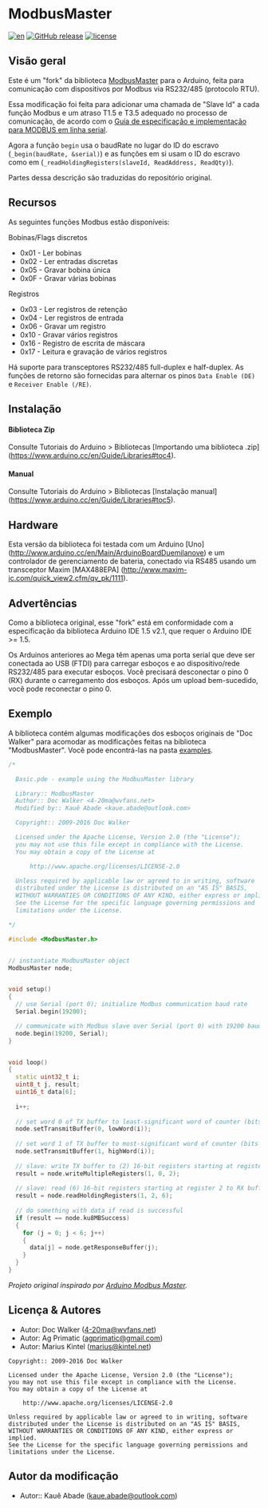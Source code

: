 # ModbusMaster
[![en](https://img.shields.io/badge/lang-en-red.svg)][en]
[![GitHub release](https://img.shields.io/github/release/KaueAbade/ModbusMaster.svg?maxAge=3600)][GitHub release]
[![license](https://img.shields.io/github/license/KaueAbade/ModbusMaster.svg?maxAge=3600)][license]

[en]:  https://github.com/KaueAbade/ModbusMaster/blob/master/README.en.md
[GitHub release]:   https://github.com/KaueAbade/ModbusMaster
[license]:          LICENSE


## Visão geral
Este é um "fork" da biblioteca [ModbusMaster](https://github.com/4-20ma/ModbusMaster) para o Arduino, feita para comunicação com dispositivos por Modbus via RS232/485 (protocolo RTU).

Essa modificação foi feita para adicionar uma chamada de "Slave Id" a cada função Modbus e um atraso T1.5 e T3.5 adequado no processo de comunicação, de acordo com o [Guia de especificação e implementação para MODBUS em linha serial](https://www.modbus.org/docs/Modbus_over_serial_line_V1_02.pdf).

Agora a função `begin` usa o baudRate no lugar do ID do escravo (`_begin(baudRate, &serial)`) e as funções em si usam o ID do escravo como em (`_readHoldingRegisters(slaveId, ReadAddress, ReadQty)`).

Partes dessa descrição são traduzidas do repositório original.


## Recursos
As seguintes funções Modbus estão disponíveis:

Bobinas/Flags discretos

  - 0x01 - Ler bobinas
  - 0x02 - Ler entradas discretas
  - 0x05 - Gravar bobina única
  - 0x0F - Gravar várias bobinas

Registros

  - 0x03 - Ler registros de retenção
  - 0x04 - Ler registros de entrada
  - 0x06 - Gravar um registro
  - 0x10 - Gravar vários registros
  - 0x16 - Registro de escrita de máscara
  - 0x17 - Leitura e gravação de vários registros

Há suporte para transceptores RS232/485 full-duplex e half-duplex. As funções de retorno são fornecidas para alternar os pinos `Data Enable (DE)` e `Receiver Enable (/RE)`.

## Instalação

#### Biblioteca Zip
Consulte Tutoriais do Arduino > Bibliotecas [Importando uma biblioteca .zip] (https://www.arduino.cc/en/Guide/Libraries#toc4).

#### Manual
Consulte Tutoriais do Arduino > Bibliotecas [Instalação manual] (https://www.arduino.cc/en/Guide/Libraries#toc5).


## Hardware
Esta versão da biblioteca foi testada com um Arduino [Uno] (http://www.arduino.cc/en/Main/ArduinoBoardDuemilanove) e um controlador de gerenciamento de bateria, conectado via RS485 usando um transceptor Maxim [MAX488EPA] (http://www.maxim-ic.com/quick_view2.cfm/qv_pk/1111).


## Advertências
Como a biblioteca original, esse "fork" está em conformidade com a especificação da biblioteca Arduino IDE 1.5 v2.1, que requer o Arduino IDE >= 1.5.

Os Arduinos anteriores ao Mega têm apenas uma porta serial que deve ser conectada ao USB (FTDI) para carregar esboços e ao dispositivo/rede RS232/485 para executar esboços. Você precisará desconectar o pino 0 (RX) durante o carregamento dos esboços. Após um upload bem-sucedido, você pode reconectar o pino 0.


## Exemplo
A biblioteca contém algumas modificações dos esboços originais de "Doc Walker" para acomodar as modificações feitas na biblioteca "ModbusMaster". Você pode encontrá-las na pasta [examples](https://github.com/KaueAbade/ModbusMaster/tree/master/examples).

``` cpp
/*

  Basic.pde - example using the ModbusMaster library

  Library:: ModbusMaster
  Author:: Doc Walker <4-20ma@wvfans.net>
  Modified by:: Kauê Abade <kaue.abade@outlook.com>

  Copyright:: 2009-2016 Doc Walker

  Licensed under the Apache License, Version 2.0 (the "License");
  you may not use this file except in compliance with the License.
  You may obtain a copy of the License at

      http://www.apache.org/licenses/LICENSE-2.0

  Unless required by applicable law or agreed to in writing, software
  distributed under the License is distributed on an "AS IS" BASIS,
  WITHOUT WARRANTIES OR CONDITIONS OF ANY KIND, either express or implied.
  See the License for the specific language governing permissions and
  limitations under the License.

*/

#include <ModbusMaster.h>


// instantiate ModbusMaster object
ModbusMaster node;


void setup()
{
  // use Serial (port 0); initialize Modbus communication baud rate
  Serial.begin(19200);

  // communicate with Modbus slave over Serial (port 0) with 19200 baud rate
  node.begin(19200, Serial);
}


void loop()
{
  static uint32_t i;
  uint8_t j, result;
  uint16_t data[6];
  
  i++;
  
  // set word 0 of TX buffer to least-significant word of counter (bits 15..0) 
  node.setTransmitBuffer(0, lowWord(i));
  
  // set word 1 of TX buffer to most-significant word of counter (bits 31..16)
  node.setTransmitBuffer(1, highWord(i));
  
  // slave: write TX buffer to (2) 16-bit registers starting at register 0 for the slave 1
  result = node.writeMultipleRegisters(1, 0, 2);
  
  // slave: read (6) 16-bit registers starting at register 2 to RX buffer for the slave 1
  result = node.readHoldingRegisters(1, 2, 6);
  
  // do something with data if read is successful
  if (result == node.ku8MBSuccess)
  {
    for (j = 0; j < 6; j++)
    {
      data[j] = node.getResponseBuffer(j);
    }
  }
}
```

_Projeto original inspirado por [Arduino Modbus Master](http://sites.google.com/site/jpmzometa/arduino-mbrt/arduino-modbus-master)._


## Licença & Autores

- Autor: Doc Walker ([4-20ma@wvfans.net](mailto:4-20ma@wvfans.net))
- Autor: Ag Primatic ([agprimatic@gmail.com](mailto:agprimatic@gmail.com))
- Autor: Marius Kintel ([marius@kintel.net](mailto:marius@kintel.net))

```
Copyright:: 2009-2016 Doc Walker

Licensed under the Apache License, Version 2.0 (the "License");
you may not use this file except in compliance with the License.
You may obtain a copy of the License at

    http://www.apache.org/licenses/LICENSE-2.0

Unless required by applicable law or agreed to in writing, software
distributed under the License is distributed on an "AS IS" BASIS,
WITHOUT WARRANTIES OR CONDITIONS OF ANY KIND, either express or implied.
See the License for the specific language governing permissions and
limitations under the License.
```

## Autor da modificação

- Autor:: Kauê Abade ([kaue.abade@outlook.com](mailto:kaue.abade@outlook.com))
